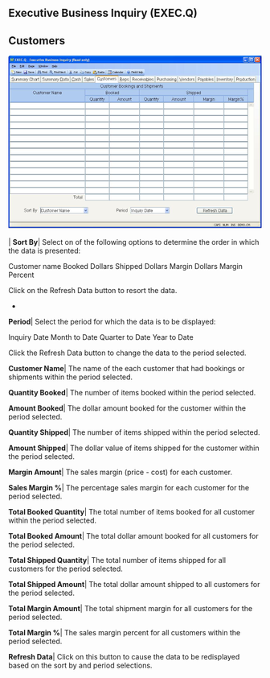 ## Executive Business Inquiry (EXEC.Q)
<PageHeader />

## Customers

![](./EXEC-Q-5.jpg)

| **Sort By**|  Select on of the following options to determine the order in
which the data is presented:

Customer name
Booked Dollars
Shipped Dollars
Margin Dollars
Margin Percent

Click on the Refresh Data button to resort the data.

-  
**Period**|  Select the period for which the data is to be displayed:

Inquiry Date
Month to Date
Quarter to Date
Year to Date

Click the Refresh Data button to change the data to the period selected.

**Customer Name**|  The name of the each customer that had bookings or
shipments within the period selected.

**Quantity Booked**|  The number of items booked within the period selected.

**Amount Booked**|  The dollar amount booked for the customer within the
period selected.

**Quantity Shipped**|  The number of items shipped within the period selected.

**Amount Shipped**|  The dollar value of items shipped for the customer within
the period selected.

**Margin Amount**|  The sales margin (price - cost) for each customer.

**Sales Margin %**|  The percentage sales margin for each customer for the
period selected.

**Total Booked Quantity**|  The total number of items booked for all customer
within the period selected.

**Total Booked Amount**|  The total dollar amount booked for all customers for
the period selected.

**Total Shipped Quantity**|  The total number of items shipped for all
customers for the period selected.

**Total Shipped Amount**|  The total dollar amount shipped to all customers
for the period selected.

**Total Margin Amount**|  The total shipment margin for all customers for the
period selected.

**Total Margin %**|  The sales margin percent for all customers within the
period selected.

**Refresh Data**|  Click on this button to cause the data to be redisplayed
based on the sort by and
period selections.


<badge text= "Version 8.10.57 " vertical="middle" />

<PageFooter />
